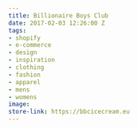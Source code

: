 ```yaml
---
title: Billionaire Boys Club
date: 2017-02-03 12:26:00 Z
tags:
- shopify
- e-commerce
- design
- inspiration
- clothing
- fashion
- apparel
- mens
- womens
image: 
store-link: https://bbcicecream.eu
---
```


